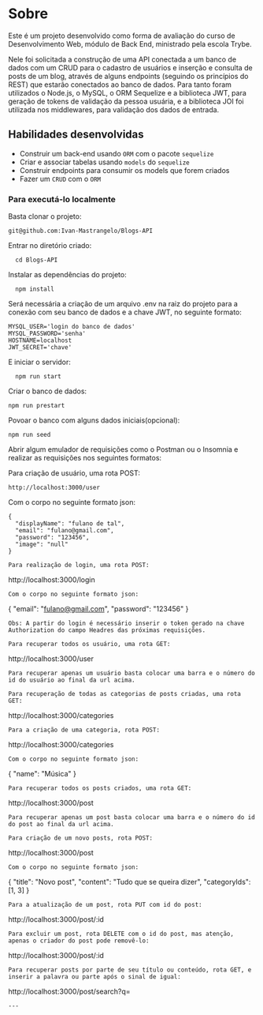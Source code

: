 # Sobre

Este é um projeto desenvolvido como forma de avaliação do curso de Desenvolvimento Web, módulo de Back End, ministrado pela escola Trybe.

Nele foi solicitada a construção de uma API conectada a um banco de dados com um CRUD para o cadastro de usuários e inserção e consulta de posts de um blog, através de alguns endpoints (seguindo os princípios do REST) que estarão conectados ao banco de dados. Para tanto foram utilizados o Node.js, o MySQL, o ORM Sequelize e a biblioteca JWT, para geração de tokens de validação da pessoa usuária, e a biblioteca JOI foi utilizada nos middlewares, para validação dos dados de entrada.

## Habilidades desenvolvidas 

 - Construir um back-end usando `ORM` com o pacote `sequelize`
 - Criar e associar tabelas usando `models` do `sequelize`
 - Construir endpoints para consumir os models que forem criados 
 - Fazer um `CRUD` com o `ORM`

### Para executá-lo localmente

Basta clonar o projeto:
```
git@github.com:Ivan-Mastrangelo/Blogs-API
```
Entrar no diretório criado:
```
  cd Blogs-API
  ```
Instalar as dependências do projeto:
```
  npm install
  ```
Será necessária a criação de um arquivo .env na raiz do projeto para a conexão com seu banco de dados e a chave JWT, no seguinte formato:
```
MYSQL_USER='login do banco de dados'
MYSQL_PASSWORD='senha'
HOSTNAME=localhost
JWT_SECRET='chave'
```
E iniciar o servidor:
```
  npm run start
  ```
Criar o banco de dados:
```
npm run prestart
```
Povoar o banco com alguns dados iniciais(opcional):
```
npm run seed
```
Abrir algum emulador de requisições como o Postman ou o Insomnia e realizar as requisições nos seguintes formatos:

Para criação de usuário, uma rota POST:
```
http://localhost:3000/user
```
Com o corpo no seguinte formato json:
```
{
  "displayName": "fulano de tal",
  "email": "fulano@gmail.com",
  "password": "123456",
  "image": "null"
}

Para realização de login, uma rota POST:
```
http://localhost:3000/login
```
Com o corpo no seguinte formato json:
```
{
  "email": "fulano@gmail.com",
  "password": "123456"
}
```
Obs: A partir do login é necessário inserir o token gerado na chave Authorization do campo Headres das próximas requisições.

Para recuperar todos os usuário, uma rota GET:

```
http://localhost:3000/user
```
Para recuperar apenas um usuário basta colocar uma barra e o número do id do usuário ao final da url acima.

Para recuperação de todas as categorias de posts criadas, uma rota GET:
```
http://localhost:3000/categories
```
Para a criação de uma categoria, rota POST:
```
http://localhost:3000/categories
```
Com o corpo no seguinte formato json:
```
{
  "name": "Música" 
}
```
Para recuperar todos os posts criados, uma rota GET:
```
http://localhost:3000/post
```
Para recuperar apenas um post basta colocar uma barra e o número do id do post ao final da url acima.

Para criação de um novo posts, rota POST:
```
http://localhost:3000/post
```
Com o corpo no seguinte formato json:
```
{
  "title": "Novo post",
  "content": "Tudo que se queira dizer",
  "categoryIds": [1, 3]
}
```
Para a atualização de um post, rota PUT com id do post:
```
http://localhost:3000/post/:id
```
Para excluir um post, rota DELETE com o id do post, mas atenção, apenas o criador do post pode removê-lo:
```
http://localhost:3000/post/:id
```
Para recuperar posts por parte de seu título ou conteúdo, rota GET, e inserir a palavra ou parte após o sinal de igual:
```
http://localhost:3000/post/search?q=
```
---